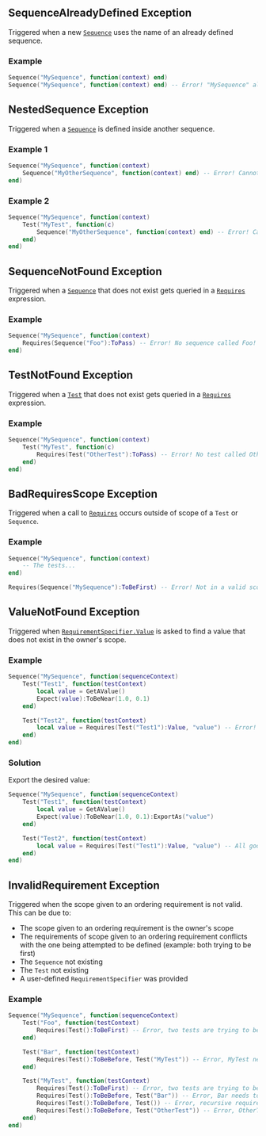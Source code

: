 ## SequenceAlreadyDefined Exception
Triggered when a new [`Sequence`](sequence.md#function-sequencename-string-sequence-functionsequencecontextclass-sequencecontext---requirementspecifierrequirementmdclass-requirementspecifier) uses the name of an already defined sequence.

### Example
```lua
Sequence("MySequence", function(context) end)
Sequence("MySequence", function(context) end) -- Error! "MySequence" already exists.
```

## NestedSequence Exception
Triggered when a [`Sequence`](sequence.md#function-sequencename-string-sequence-functionsequencecontextclass-sequencecontext---requirementspecifierrequirementmdclass-requirementspecifier) is defined inside another sequence.

### Example 1
```lua
Sequence("MySequence", function(context)
    Sequence("MyOtherSequence", function(context) end) -- Error! Cannot nest sequences into other sequences!
end)
```

### Example 2
```lua
Sequence("MySequence", function(context)
    Test("MyTest", function(c)
        Sequence("MyOtherSequence", function(context) end) -- Error! Cannot nest sequences into other sequences!
    end)
end)
```

## SequenceNotFound Exception
Triggered when a [`Sequence`](requirement.md#function-sequencename-string---requirementspecifier) that does not exist gets queried in a [`Requires`](requirement.md#function-requiresrequirement-functionargs---returntype--args---returntype) expression.

### Example
```lua
Sequence("MySequence", function(context) 
    Requires(Sequence("Foo"):ToPass) -- Error! No sequence called Foo!
end)
```

## TestNotFound Exception
Triggered when a [`Test`](requirement.md#function-testname-string---requirementspecifier) that does not exist gets queried in a [`Requires`](requirement.md#function-requiresrequirement-functionargs---returntype--args---returntype) expression.

### Example
```lua
Sequence("MySequence", function(context) 
    Test("MyTest", function(c)
        Requires(Test("OtherTest"):ToPass) -- Error! No test called OtherTest in MySequence!
    end)
end)
```

## BadRequiresScope Exception
Triggered when a call to [`Requires`](requirement.md#function-requiresrequirement-functionargs---returntype--args---returntype) occurs outside of scope of a `Test` or `Sequence`.

### Example
```lua
Sequence("MySequence", function(context)
    -- The tests...
end)

Requires(Sequence("MySequence"):ToBeFirst) -- Error! Not in a valid scope!
```

## ValueNotFound Exception
Triggered when [`RequirementSpecifier.Value`](doc/API/sequence/requirement.md#function-requirementspecifiervalueself-requirementspecifier-name-string---t) is asked to find a value that does not exist in the owner's scope.

### Example
```lua
Sequence("MySequence", function(sequenceContext)
    Test("Test1", function(testContext)
        local value = GetAValue()
        Expect(value):ToBeNear(1.0, 0.1)
    end)

    Test("Test2", function(testContext)
        local value = Requires(Test("Test1"):Value, "value") -- Error! Test1.value does not exist!
    end)
end)
```

### Solution
Export the desired value:
```lua
Sequence("MySequence", function(sequenceContext)
    Test("Test1", function(testContext)
        local value = GetAValue()
        Expect(value):ToBeNear(1.0, 0.1):ExportAs("value")
    end)

    Test("Test2", function(testContext)
        local value = Requires(Test("Test1"):Value, "value") -- All good! value is exported.
    end)
end)
```

## InvalidRequirement Exception
Triggered when the scope given to an ordering requirement is not valid.
This can be due to:
- The scope given to an ordering requirement is the owner's scope
- The requirements of scope given to an ordering requirement conflicts with the one being attempted to be defined (example: both trying to be first)
- The `Sequence` not existing
- The `Test` not existing
- A user-defined `RequirementSpecifier` was provided

### Example
```lua
Sequence("MySequence", function(sequenceContext)
    Test("Foo", function(testContext)
        Requires(Test():ToBeFirst) -- Error, two tests are trying to be first!
    end)

    Test("Bar", function(testContext)
        Requires(Test():ToBeBefore, Test("MyTest")) -- Error, MyTest needs to be before Bar!
    end)

    Test("MyTest", function(testContext)
        Requires(Test():ToBeFirst) -- Error, two tests are trying to be first!
        Requires(Test():ToBeBefore, Test("Bar")) -- Error, Bar needs to be before MyTest!
        Requires(Test():ToBeBefore, Test()) -- Error, recursive requirement!
        Requires(Test():ToBeBefore, Test("OtherTest")) -- Error, OtherTest does not exist!
    end)
end)
```
